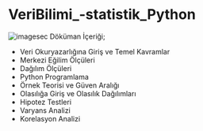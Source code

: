 # VeriBilimi_-statistik_Python

                   
 ![imagesec](https://user-images.githubusercontent.com/73841520/111922288-018ca500-8aaa-11eb-9f8d-7171882510ec.jpg)
Döküman İçeriği;
* Veri Okuryazarlığına Giriş ve Temel Kavramlar
* Merkezi Eğilim Ölçüleri
* Dağılım Ölçüleri
* Python Programlama
* Örnek Teorisi ve Güven Aralığı
* Olasılığa Giriş ve Olasılık Dağılımları
* Hipotez Testleri
* Varyans Analizi
* Korelasyon Analizi
